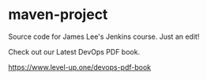 # maven-project
Source code for James Lee's Jenkins course. Just an edit!

Check out our Latest DevOps PDF book.

https://www.level-up.one/devops-pdf-book
